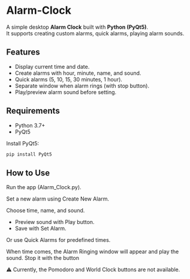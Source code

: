 # Alarm-Clock

A simple desktop **Alarm Clock** built with **Python (PyQt5)**.  
It supports creating custom alarms, quick alarms, playing alarm sounds.


## Features
- Display current time and date.
- Create alarms with hour, minute, name, and sound.
- Quick alarms (5, 10, 15, 30 minutes, 1 hour).
- Separate window when alarm rings (with stop button).
- Play/preview alarm sound before setting.

## Requirements
- Python 3.7+
- PyQt5  

Install PyQt5:
```bash
pip install PyQt5
```

## How to Use

Run the app (Alarm_Clock.py).

Set a new alarm using Create New Alarm.

Choose time, name, and sound.
- Preview sound with Play button.
- Save with Set Alarm.

Or use Quick Alarms for predefined times.

When time comes, the Alarm Ringing window will appear and play the sound. Stop it with the button

⚠️ Currently, the Pomodoro and World Clock buttons are not available.
